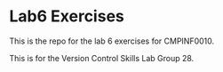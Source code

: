 # Lab6 Exercises
This is the repo for the lab 6 exercises for CMPINF0010.

This is for the Version Control Skills Lab Group 28.
